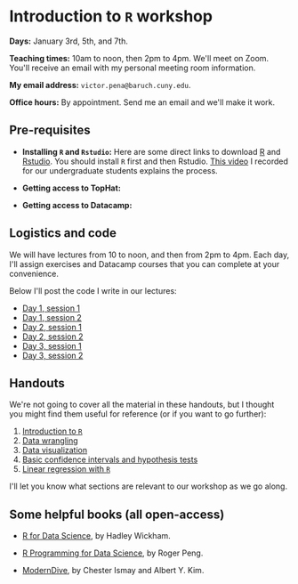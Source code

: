 
# Introduction to `R` workshop

**Days:** January 3rd, 5th, and 7th. 

**Teaching times:** 10am to noon, then 2pm to 4pm. We'll meet on Zoom. You'll receive an email with my personal meeting room information.

**My email address:** `victor.pena@baruch.cuny.edu`. 

**Office hours:** By appointment. Send me an email and we'll make it work.

## Pre-requisites

* **Installing `R` and `Rstudio`:** Here are some direct links to download [R](https://cran.r-project.org/) and [Rstudio](https://rstudio.com/). You should install `R` first and then Rstudio. [This video](https://www.youtube.com/watch?v=6GBZxrQyzM0) I recorded for our undergraduate students explains the process. 

* **Getting access to TopHat:** 

* **Getting access to Datacamp:**

## Logistics and code

We will have lectures from 10 to noon, and then from 2pm to 4pm. Each day, I'll assign exercises and Datacamp courses that you can complete at your convenience.

Below I'll post the code I write in our lectures:

* [Day 1, session 1]()
* [Day 1, session 2]()
* [Day 2, session 1]()
* [Day 2, session 2]()
* [Day 3, session 1]()
* [Day 3, session 2]()

## Handouts 

We're not going to cover all the material in these handouts, but I thought you might find them useful for reference (or if you want to go further):

1. [Introduction to `R`](https://vicpena.github.io/sta9750/introR.pdf)
2. [Data wrangling](https://vicpena.github.io/sta9750/wrangle1.pdf)
3. [Data visualization](https://vicpena.github.io/sta9750/plots.html)
4. [Basic confidence intervals and hypothesis tests](https://vicpena.github.io/sta9750/basicinference.pdf)
5. [Linear regression with `R`](http://vicpena.github.io/workshops/2021/lm.pdf)

I'll let you know what sections are relevant to our workshop as we go along.

## Some helpful books (all open-access)

* [R for Data Science](https://r4ds.had.co.nz/), by Hadley Wickham.

* [R Programming for Data Science](https://bookdown.org/rdpeng/rprogdatascience/), by Roger Peng. 

* [ModernDive](http://www.moderndive.com), by Chester Ismay and Albert Y. Kim.

